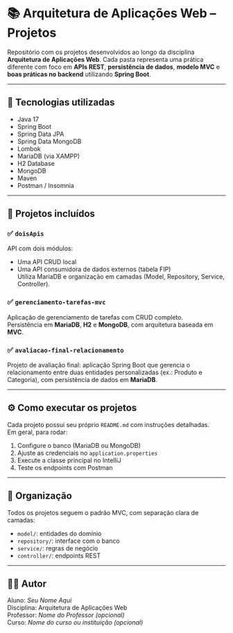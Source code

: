 # 📚 Arquitetura de Aplicações Web – Projetos

Repositório com os projetos desenvolvidos ao longo da disciplina **Arquitetura de Aplicações Web**. Cada pasta representa uma prática diferente com foco em **APIs REST**, **persistência de dados**, **modelo MVC** e **boas práticas no backend** utilizando **Spring Boot**.

---

## 🧱 Tecnologias utilizadas

- Java 17  
- Spring Boot  
- Spring Data JPA  
- Spring Data MongoDB  
- Lombok  
- MariaDB (via XAMPP)  
- H2 Database  
- MongoDB  
- Maven  
- Postman / Insomnia

---

## 📂 Projetos incluídos

### ✅ `doisApis`
API com dois módulos:  
- Uma API CRUD local  
- Uma API consumidora de dados externos (tabela FIP)  
Utiliza MariaDB e organização em camadas (Model, Repository, Service, Controller).

### ✅ `gerenciamento-tarefas-mvc`
Aplicação de gerenciamento de tarefas com CRUD completo.  
Persistência em **MariaDB**, **H2** e **MongoDB**, com arquitetura baseada em **MVC**.

### ✅ `avaliacao-final-relacionamento`
Projeto de avaliação final: aplicação Spring Boot que gerencia o relacionamento entre duas entidades personalizadas (ex.: Produto e Categoria), com persistência de dados em **MariaDB**.

---

## ⚙️ Como executar os projetos

Cada projeto possui seu próprio `README.md` com instruções detalhadas.  
Em geral, para rodar:

1. Configure o banco (MariaDB ou MongoDB)
2. Ajuste as credenciais no `application.properties`
3. Execute a classe principal no IntelliJ
4. Teste os endpoints com Postman

---

## 📌 Organização

Todos os projetos seguem o padrão MVC, com separação clara de camadas:

- `model/`: entidades do domínio  
- `repository/`: interface com o banco  
- `service/`: regras de negócio  
- `controller/`: endpoints REST

---

## 👨‍💻 Autor

Aluno: *Seu Nome Aqui*  
Disciplina: Arquitetura de Aplicações Web  
Professor: *Nome do Professor (opcional)*  
Curso: *Nome do curso ou instituição (opcional)*

